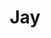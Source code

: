 ---
pid: rs232
title: Jay
location_transcription: City Hall? Somewhere on Market St.
coordinates: "[-75.16311598163, 39.952839470129]"
zipcode: '19104'
gen_neighborhood: West Philadelphia
neighborhood: University City,Belmont,Parkside,Powelton Village
outside_phl: 
age: '21'
age_range: 20-29
instagram: 
image_file_name: rs_232.jpg
proposal_transcription: model after //walk// sign
topic: Unknown
topic_summary: '0'
type: Other No Form
keywords_other: walk
credit: Hunter K.
image_labels: 
twitter: 
facebook: 
permalink: "/monuments/rs232/"
layout: item-page
---